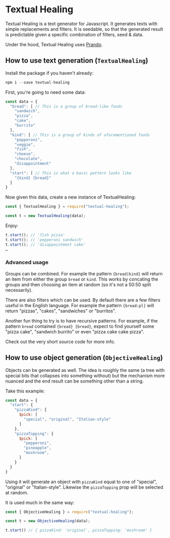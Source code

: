 # Textual Healing

Textual Healing is a text generator for Javascript. It generates texts with
simple replacements and filters. It is seedable, so that the generated result is
predictable given a specific combination of filters, seed & data.

Under the hood, Textual Healing uses [Prando](https://www.npmjs.com/package/prando).

## How to use text generation (`TextualHealing`)

Install the package if you haven't already:

```javascript
npm i --save textual-healing
```

First, you're going to need some data:

```javascript
const data = {
  "bread": [ // This is a group of bread-like foods
    "sandwich",
    "pizza",
    "cake",
    "burrito"
  ],
  "kind": [ // This is a group of kinds of aforementioned foods
    "pepperoni",
    "veggie",
    "fish",
    "cheese",
    "chocolate",
    "disappointment"
  ],
  "start": [ // This is what a basic pattern looks like
    "{kind} {bread}"
  ]
}
```

Now given this data, create a new instance of TextualHealing:

```javascript
const { TextualHealing } = require("textual-healing");

const t = new TextualHealing(data);
```

Enjoy:

```javascript
t.start(); // 'fish pizza'
t.start(); // 'pepperoni sandwich'
t.start(); // 'disappointment cake'
…
```

### Advanced usage

Groups can be combined. For example the pattern `{bread|kind}` will return an
item from either the group `bread` or `kind`. This works by concating the groups
and then choosing an item at random (so it's not a 50:50 split necessarily).

There are also filters which can be used. By default there are a few filters
useful in the English language. For example the pattern `{bread:pl}` will return
"pizzas", "cakes", "sandwiches" or "burritos".

Another fun thing to try is to have recursive patterns. For example, if the
pattern `bread` contained `{bread} {bread}`, expect to find yourself some "pizza
cake", "sandwich burrito" or even "pizza cake cake pizza".

Check out the very short source code for more info.

## How to use object generation (`ObjectiveHealing`)

Objects can be generated as well. The idea is roughly the same (a tree with
special bits that collapses into something without) but the mechanism more
nuanced and the end result can be something other than a string.

Take this example:

```javascript
const data = {
  "start": {
    "pizzaKind": {
      $pick: [
        "special", "original", "Italian-style"
      ]
    },
    "pizzaTopping": {
      $pick: [
        "pepperoni",
        "pineapple",
        "mushroom",
      ]
    }
  }
}
```

Using it will generate an object with `pizzaKind` equal to one of "special",
"original" or "Italian-style". Likewise the `pizzaTopping` prop will be
selected at random.

It is used much in the same way:

```javascript
const { ObjectiveHealing } = require("textual-healing");

const t = new ObjectiveHealing(data);

t.start() // { pizzaKind: 'original', pizzaTopping: 'mushroom' }
```
